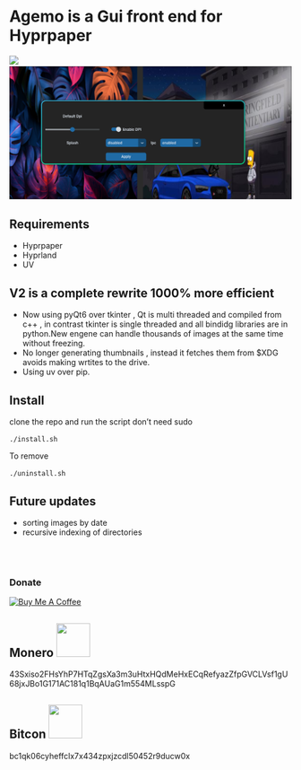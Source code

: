 # Agemo is a Gui front end for Hyprpaper

![](images/1.png)
![](images/2.png)

## Requirements

- Hyprpaper
- Hyprland
- UV

## V2 is a complete rewrite 1000% more efficient

- Now using pyQt6 over tkinter , Qt is multi threaded and compiled from c++ , in contrast tkinter is single threaded and all bindidg libraries
  are in python.New engene can handle thousands of images at the same time without freezing.
- No longer generating thumbnails , instead it fetches them from $XDG avoids making wrtites to the drive.
- Using uv over pip.

## Install

clone the repo and run the script don’t need sudo

```
./install.sh
```

To remove <br>

```
./uninstall.sh
```

## Future updates

- sorting images by date
- recursive indexing of directories

<br>
<br>

### Donate

<a href="https://www.buymeacoffee.com/acidburn" target="_blank"><img src="https://cdn.buymeacoffee.com/buttons/default-orange.png" alt="Buy Me A Coffee" height="41" width="174"></a>

## Monero <img src="https://www.getmonero.org/press-kit/symbols/monero-symbol-1280.png" width="60" height="60">

43Sxiso2FHsYhP7HTqZgsXa3m3uHtxHQdMeHxECqRefyazZfpGVCLVsf1gU68jxJBo1G171AC181q1BqAUaG1m554MLsspG

## Bitcon <img src="https://upload.wikimedia.org/wikipedia/commons/4/46/Bitcoin.svg" width="60" height="60">

bc1qk06cyheffclx7x434zpxjzcdl50452r9ducw0x
